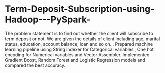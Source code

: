 # Term-Deposit-Subscription-using-Hadoop---PySpark-
The problem statement is to find out whether the client will subscribe to term deposit or not. We are given the details of client including age, marital status, education, account balance, loan and so on… Prepared machine learning pipeline using String indexer for Categorical variables , One hot encoding for Numerical variables and  Vector Assembler. Implemented Gradient Boost, Random Forest and Logistic Regression models and compared the best accuracy. 

